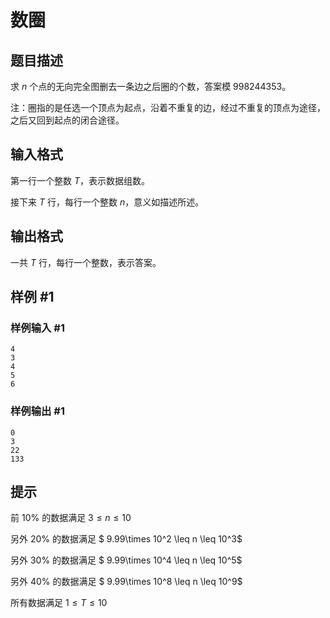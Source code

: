 # 数圈

## 题目描述

求 $n$ 个点的无向完全图删去一条边之后圈的个数，答案模 $998244353$。


注：圈指的是任选一个顶点为起点，沿着不重复的边，经过不重复的顶点为途径，之后又回到起点的闭合途径。


## 输入格式

第一行一个整数 $T$，表示数据组数。

接下来 $T$ 行，每行一个整数 $n$，意义如描述所述。


## 输出格式

一共 $T$ 行，每行一个整数，表示答案。


## 样例 #1

### 样例输入 #1
```
4
3
4
5
6
```

### 样例输出 #1

```
0
3
22
133
```

## 提示

前 $10\%$ 的数据满足 $3 \leq n \leq 10$

另外 $20\%$ 的数据满足 $ 9.99\times 10^2  \leq n \leq 10^3$

另外 $30\%$ 的数据满足 $ 9.99\times 10^4 \leq n \leq 10^5$

另外 $40\%$ 的数据满足 $ 9.99\times 10^8 \leq n \leq 10^9$

所有数据满足 $1 \leq T \leq 10$

